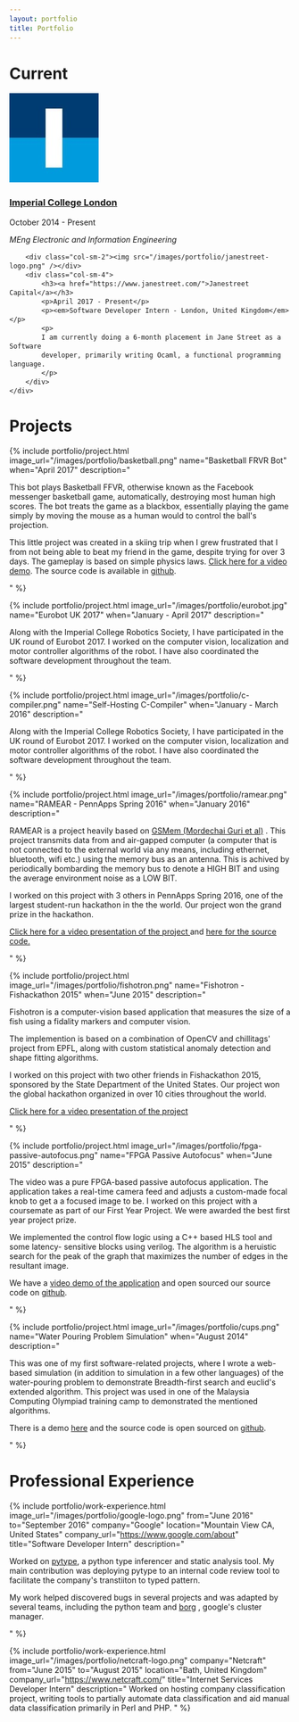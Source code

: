 ```yaml
---
layout: portfolio
title: Portfolio
---
```


# Current

<div class="container">
    <div class="row">
        <div class="col-sm-2"><img src="/images/portfolio/imperial-logo.jpg" /></div>
        <div class="col-sm-4">
            <h3><a href="https://www.imperial.ac.uk/">Imperial College London</a></h3>
            <p>October 2014 - Present</p>
            <p><em>MEng Electronic and Information Engineering</em></p>
        </div>

        <div class="col-sm-2"><img src="/images/portfolio/janestreet-logo.png" /></div>
        <div class="col-sm-4">
            <h3><a href="https://www.janestreet.com/">Janestreet Capital</a></h3>
            <p>April 2017 - Present</p>
            <p><em>Software Developer Intern - London, United Kingdom</em></p>
            <p>
            I am currently doing a 6-month placement in Jane Street as a Software
            developer, primarily writing Ocaml, a functional programming language.
            </p>
        </div>
    </div>
</div>


# Projects

<div class="container">

{% include portfolio/project.html
      image_url="/images/portfolio/basketball.png"
      name="Basketball FRVR Bot"
      when="April 2017"
      description="
<p>
  This bot plays Basketball FFVR, otherwise known as the Facebook messenger
  basketball game, automatically, destroying most human high scores. The bot
  treats the game as a blackbox, essentially playing the game simply by moving
  the mouse as a human would to control the ball's projection.
</p>
<p>
  This little project was created in a skiing trip when I grew frustrated that I
  from not being able to beat my friend in the game, despite trying for over 3 days.
  The gameplay is based on simple physics laws.
  <a target='_blank' href='https://youtu.be/_TRNYrzJhRQ'>
  Click here for a video demo</a>. The source code is available in
  <a target='_blank' href='https://github.com/fyquah95/basketball'>github</a>.
</p>

"
%}

{% include portfolio/project.html
      image_url="/images/portfolio/eurobot.jpg"
      name="Eurobot UK 2017"
      when="January - April 2017"
      description="
<p>
  Along with the Imperial College Robotics Society, I have participated
  in the UK round of Eurobot 2017. I worked on the computer vision, localization
  and motor controller algorithms of the robot. I have also coordinated
  the software development throughout the team.
</p>
"
%}

{% include portfolio/project.html
      image_url="/images/portfolio/c-compiler.png"
      name="Self-Hosting C-Compiler"
      when="January - March 2016"
      description="
<p>
  Along with the Imperial College Robotics Society, I have participated
  in the UK round of Eurobot 2017. I worked on the computer vision, localization
  and motor controller algorithms of the robot. I have also coordinated
  the software development throughout the team.
</p>
"
%}

{% include portfolio/project.html
      image_url="/images/portfolio/ramear.png"
      name="RAMEAR - PennApps Spring 2016"
      when="January 2016"
      description="
<p>
  RAMEAR is a project heavily based on
  <a target='_blank' href='https://www.usenix.org/system/files/conference/usenixsecurity15/sec15-paper-guri-update.pdf'>GSMem (Mordechai Guri et al)</a>
  . This project transmits data from and air-gapped computer (a computer that is
  not connected to the external world via any means, including ethernet,
  bluetooth, wifi etc.) using the memory bus as an antenna. This is achived
  by periodically bombarding the memory bus to denote a HIGH BIT and using
  the average environment noise as a LOW BIT.
</p>

<p>
  I worked on this project with 3 others in PennApps Spring 2016, one of the
  largest student-run hackathon in the the world. Our project won the grand
  prize in the hackathon.
</p>

<p>
  <a target='_blank' href='https://youtu.be/UGVrB8IdINo?t=12m36s'>
  Click here for a video presentation of the project
  </a>
  and <a target='_blank' href='https://github.com/fyquah95/ramear'>here for the source code.</a>
</p>
"
%}

{% include portfolio/project.html
      image_url="/images/portfolio/fishotron.png"
      name="Fishotron - Fishackathon 2015"
      when="June 2015"
      description="
<p>
  Fishotron is a computer-vision based application that measures the size of
  a fish using a fidality markers and computer vision.
</p>

<p>
  The implemention is based on a combination of OpenCV and chillitags' project
  from EPFL, along with custom statistical anomaly detection and shape fitting
  algorithms.
</p>

<p>
  I worked on this project with two other friends in Fishackathon 2015,
  sponsored by the State Department of the United States. Our project won the
  global hackathon organized in over 10 cities throughout the world.
</p>

<p>
  <a target='_blank' href='https://www.youtube.com/watch?v=m8-p4rInMZo'>
  Click here for a video presentation of the project
  </a>
</p>
"
%}

{% include portfolio/project.html
      image_url="/images/portfolio/fpga-passive-autofocus.png"
      name="FPGA Passive Autofocus"
      when="June 2015"
      description="
<p>
  The video was a pure FPGA-based passive autofocus application. The application
  takes a real-time camera feed and adjusts a custom-made focal knob to get a
  a focused image to be. I worked on this project with a coursemate as part of
  our First Year Project. We were awarded the best first year project prize.
</p>

<p>
  We implemented the control flow logic using a C++ based HLS tool and some latency-
  sensitive blocks using verilog. The algorithm is a heruistic search for the peak
  of the graph that maximizes the number of edges in the resultant image.
</p>

<p>
  We have a
  <a target='_blank' href='https://www.youtube.com/watch?v=UJXkHhFQPak'>
  video demo of the application</a>
  and open sourced our source code on
  <a target='_blank' href='https://github.com/fyquah95/FPGA-passive-autofocus'>github</a>.
</p>
"
%}


{% include portfolio/project.html
      image_url="/images/portfolio/cups.png"
      name="Water Pouring Problem Simulation"
      when="August 2014"
      description="
<p>
  This was one of my first software-related projects, where I wrote a
  web-based simulation (in addition to simulation in a few other languages)
  of the water-pouring problem to demonstrate Breadth-first search and
  euclid's extended algorithm. This project was used in one of the Malaysia
  Computing Olympiad training camp to demonstrated the mentioned algorithms.
</p>

<p>
  There is a demo
  <a target='_blank' href='http://www.fyquah.me/projects/cups/simulate/'>here</a>
  and the source code is open sourced on
  <a target='_blank' href='https://github.com/yihangho/cups'>github</a>.
</p>
"
%}

</div>


# Professional Experience

<div class="container">

{% include portfolio/work-experience.html
      image_url="/images/portfolio/google-logo.png"
      from="June 2016"
      to="September 2016"
      company="Google"
      location="Mountain View CA, United States"
      company_url="https://www.google.com/about"
      title="Software Developer Intern"
      description="
      <p>
Worked on <a target='_blank' href='https://www.github.com/google/pytype'>pytype</a>,
a python type inferencer and static analysis tool. My main contribution was deploying
pytype to an internal code review tool to facilitate the company's transtiiton to
typed pattern.
</p>
<p>
My work helped discovered bugs in several projects and was adapted by several
teams, including the python team and
<a target='_blank' href='https://research.google.com/pubs/pub43438.html'>borg</a>
, google's cluster manager.
</p>"
%}

{% include portfolio/work-experience.html
      image_url="/images/portfolio/netcraft-logo.png"
      company="Netcraft"
      from="June 2015"
      to="August 2015"
      location="Bath, United Kingdom"
      company_url="https://www.netcraft.com/"
      title="Internet Services Developer Intern"
      description="
Worked on hosting company classification project, writing tools to partially automate
data classification and aid manual data classification primarily in Perl and PHP.
"
%}
</div>


